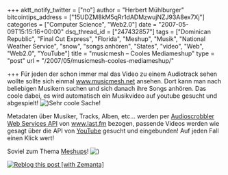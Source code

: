 +++
aktt_notify_twitter = ["no"]
author = "Herbert Mühlburger"
bitcointips_address = ["15UDZM8kM5qRr1dADMzwujNZJ93A8ex7Xj"]
categories = ["Computer Science", "Web2.0"]
date = "2007-05-09T15:15:16+00:00"
dsq_thread_id = ["247432857"]
tags = ["Dominican Republic", "Final Cut Express", "Florida", "Meshup", "Musik", "National Weather Service", "snow", "songs anhören", "States", "video", "Web", "Web2.0", "YouTube"]
title = "musicmesh – Cooles Mediameshup"
type = "post"
url = "/2007/05/musicmesh-cooles-mediameshup/"

+++
Für jeden der schon immer mal das Video zu einem Audiotrack sehen wollte sollte sich einmal <a title="www.musicmesh.net" href="http://www.musicmesh.net/" target="_blank">www.musicmesh.net</a> ansehen. Dort kann man nach beliebigen Musikern suchen und sich danach ihre Songs anhören. Das coole dabei, es wird automatisch ein Musikvideo auf youtube gesucht und abgespielt!  <img src="../wp-includes/images/smilies/icon_smile.gif" border="0" alt=")" />Sehr coole Sache!

Metadaten über Musiker, Tracks, Alben, etc… werden per <a title="www.audioscrobbler.net/data/webservices/" href="http://www.audioscrobbler.net/data/webservices/" target="_blank">Audioscrobbler Web Services API</a> von <a title="www.last.fm" href="http://www.last.fm/" target="_blank">www.last.fm</a> bezogen, passende Videos werden wie gesagt über die API von <a title="YouTube" href="http://www.youtube.com/" target="_blank">YouTube</a> gesucht und eingebunden! Auf jeden Fall einen Klick wert!

Soviel zum Thema <a title="Meshup" href="http://de.wikipedia.org/wiki/Mashup_%28Internet%29" target="_blank">Meshups</a>! <img src="../wp-includes/images/smilies/icon_smile.gif" border="0" alt=")" />

<div class="zemanta-pixie">
  <a class="zemanta-pixie-a" title="Reblog this post [with Zemanta]" href="http://reblog.zemanta.com/zemified/cc9ddfc0-d1dd-4e9c-969a-9792788b5840/"><img class="zemanta-pixie-img" src="http://img.zemanta.com/reblog_e.png?x-id=cc9ddfc0-d1dd-4e9c-969a-9792788b5840" alt="Reblog this post [with Zemanta]" /></a><span class="zem-script more-related pretty-attribution"></span>
</div>